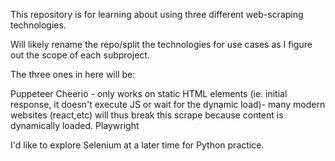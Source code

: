 This repository is for learning about using three different web-scraping technologies.

Will likely rename the repo/split the technologies for use cases as I figure out the scope of each subproject.

The three ones in here will be:

Puppeteer
Cheerio - only works on static HTML elements (ie. initial response, it doesn't execute JS or wait for the dynamic load)- many modern websites (react,etc) will thus break this scrape because content is dynamically loaded.
Playwright

I'd like to explore Selenium at a later time for Python practice.